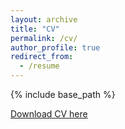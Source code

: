 ```yaml
---
layout: archive
title: "CV"
permalink: /cv/
author_profile: true
redirect_from:
  - /resume
---
```


{% include base_path %}

[Download CV here](https://daniell419.github.io/files/CV_Daniel_Lasso-EN.pdf)